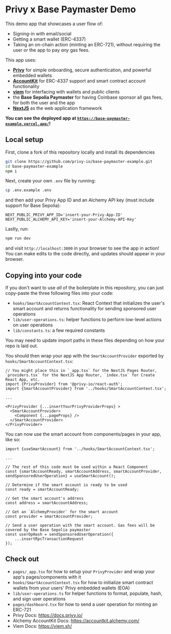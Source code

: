 # Privy x Base Paymaster Demo

This demo app that showcases a user flow of:
- Signing-in with email/social
- Getting a smart wallet (ERC-4337)
- Taking an on-chain action (minting an ERC-721), without requiring the user or the app to pay _any_ gas fees.

This app uses:
- [**Privy**](https://www.privy.io/) for simple onboarding, secure authentication, and powerful embedded wallets
- [**AccountKit**](https://accountkit.alchemy.com/) for ERC-4337 support and smart contract account functionality
- [**viem**](https://viem.sh/) for interfacing with wallets and public clients
- the **Base Sepolia Paymaster** for having Coinbase sponsor all gas fees, for both the user and the app
- [**NextJS**](https://nextjs.org/) as the web application framework

**You can see the deployed app at [`https://base-paymaster-example.vercel.app/`](https://base-paymaster-example.vercel.app/)!**

## Local setup

First, clone a fork of this repository locally and install its dependencies
```sh
git clone https://github.com/privy-io/base-paymaster-example.git
cd base-paymaster-example
npm i 
```

Next, create your own `.env` file by running:
```sh
cp .env.example .env
```

and then add your Privy App ID and an Alchemy API key (must include support for Base Sepolia):

```
NEXT_PUBLIC_PRIVY_APP_ID='insert-your-Privy-App-ID'
NEXT_PUBLIC_ALCHEMY_API_KEY='insert-your-Alchemy-API-Key'
```

Lastly, run:

```sh
npm run dev
```

and visit `http://localhost:3000` in your browser to see the app in action! You can make edits to the code directly, and updates should appear in your browser. 

## Copying into your code

If you don't want to use _all_ of the boilerplate in this repository, you can just copy-paste the three following files into your code:
- `hooks/SmartAccountContext.tsx`: React Context that initializes the user's smart account and returns functionality for sending sponsored user operations
- `lib/user-operations.ts`: helper functions to perform low-level actions on user operations
- `lib/constants.ts`: a few required constants

You may need to update import paths in these files depending on how your repo is laid out.

You should then wrap your app with the `SmartAccountProvider` exported by `hooks/SmartAccountContext.tsx`:

```tsx
// You might place this in `_app.tsx` for the NextJS Pages Router, `providers.tsx` for the NextJS App Router, `index.tsx` for Create React App, etc.
import {PrivyProvider} from '@privy-io/react-auth';
import {SmartAccountProvider} from '../hooks/SmartAccountContext.tsx';

...

<PrivyProvider {...insertYourPrivyProviderProps} >
  <SmartAccountProvider>
    <Component {...pageProps} />
  </SmartAccountProvider>
</PrivyProvider>
```

You can now use the smart account from components/pages in your app, like so:
```tsx
import {useSmartAccount} from '../hooks/SmartAccountContext.tsx';

...

// The rest of this code must be used within a React Component
const {smartAccountReady, smartAccountAddress, smartAccountProvider, sendSponsoredUserOperation} = useSmartAccount();

// Determine if the smart account is ready to be used
const ready = smartAccountReady;

// Get the smart account's address
const address = smartAccountAddress;

// Get an `AlchemyProvider` for the smart account
const provider = smartAccountProvider;

// Send a user operation with the smart account. Gas fees will be covered by the Base Sepolia paymaster
const userOpHash = sendSponsoredUserOperation({
    ...insertRpcTransactionRequest
});
```

## Check out
- `pages/_app.tsx` for how to setup your `PrivyProvider` and wrap your app's pages/components with it
- `hooks/SmartAccountContext.tsx` for how to initialize smart contract wallets from your users' Privy embedded wallets (EOA)
- `lib/user-operations.ts` for helper functions to format, populate, hash, and sign user operations
- `pages/dashboard.tsx` for how to send a user operation for minting an ERC-721
- Privy Docs: https://docs.privy.io/
- Alchemy AccountKit Docs: https://accountkit.alchemy.com/
- Viem Docs: https://viem.sh/
